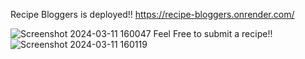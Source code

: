 Recipe Bloggers is deployed!!
https://recipe-bloggers.onrender.com/

![Screenshot 2024-03-11 160047](https://github.com/ArshPunisher/Recipe-Bloggers/assets/86513926/8b3e4415-27f2-4b84-bb19-f5287a55f0e4)
Feel Free to submit a recipe!!
![Screenshot 2024-03-11 160119](https://github.com/ArshPunisher/Recipe-Bloggers/assets/86513926/02206df8-c0bb-4213-ba53-9e149345a0ee)

